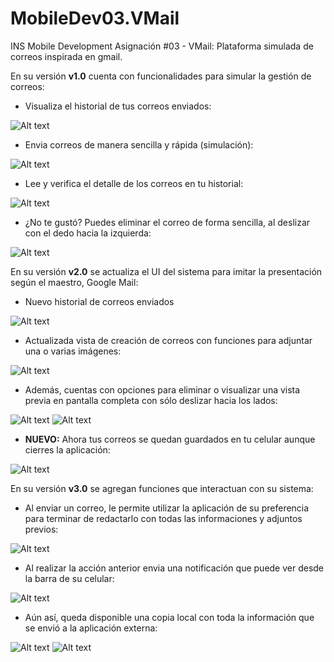 # MobileDev03.VMail
INS Mobile Development Asignación #03 - VMail: Plataforma simulada de correos inspirada en gmail.

En su versión **v1.0** cuenta con funcionalidades para simular la gestión de correos:

* Visualiza el historial de tus correos enviados:

![Alt text](Evidences/v1.0/List.png?raw=true "Pantalla Principal")

* Envia correos de manera sencilla y rápida (simulación):

![Alt text](Evidences/v1.0/Create.png?raw=true "Envia correos")

* Lee y verifica el detalle de los correos en tu historial:

![Alt text](Evidences/v1.0/Read.png?raw=true "Lee correos")

* ¿No te gustó? Puedes eliminar el correo de forma sencilla, al deslizar con el dedo hacia la izquierda:

![Alt text](Evidences/v1.0/Delete.png?raw=true "Elimina correos")

En su versión **v2.0** se actualiza el UI del sistema para imitar la presentación según el maestro, Google Mail:

* Nuevo historial de correos enviados

![Alt text](Evidences/v2.0/NewUI.Home.png?raw=true "Lista correos")

* Actualizada vista de creación de correos con funciones para adjuntar una o varias imágenes:

![Alt text](Evidences/v2.0/NewUI.Compose.png?raw=true "Envia correos")

* Además, cuentas con opciones para eliminar o visualizar una vista previa en pantalla completa con sólo deslizar hacia los lados:

![Alt text](Evidences/v2.0/NewUI.Compose.Options.png?raw=true "Acciones con archivos adjuntos")
![Alt text](Evidences/v2.0/NewUI.Compose.FullPreview.png?raw=true "Vista previa en pantalla completa")

* **NUEVO:** Ahora tus correos se quedan guardados en tu celular aunque cierres la aplicación:

![Alt text](Evidences/v2.0/NewUI.Home.Updated.png?raw=true "Persistencia de los datos")

En su versión **v3.0** se agregan funciones que interactuan con su sistema:

* Al enviar un correo, le permite utilizar la aplicación de su preferencia para terminar de redactarlo con todas las informaciones y adjuntos previos:

![Alt text](Evidences/v3.0/Plus.ExternalMail.png?raw=true "Correo enviado a través de API")

* Al realizar la acción anterior envia una notificación que puede ver desde la barra de su celular:

![Alt text](Evidences/v3.0/Plus.PushNotification.png?raw=true "Push-Notification")

* Aún así, queda disponible una copia local con toda la información que se envió a la aplicación externa:

![Alt text](Evidences/v3.0/Plus.LocalSave.png?raw=true "Copia local")
![Alt text](Evidences/v3.0/Plus.LocalSave.Details.png?raw=true "Copia local - detalle")